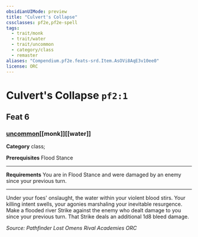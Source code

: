 ```yaml
---
obsidianUIMode: preview
title: "Culvert's Collapse"
cssclasses: pf2e,pf2e-spell
tags:
  - trait/monk
  - trait/water
  - trait/uncommon
  - category/class
  - remaster
aliases: "Compendium.pf2e.feats-srd.Item.AsOVi8AqE3v10ee0"
license: ORC
---
```

# Culvert's Collapse `pf2:1`
## Feat 6
### [uncommon](uncommon "Uncommon Rarity Trait")[[monk]][[water]]

**Category** class; 



**Prerequisites** Flood Stance
* * *
**Requirements** You are in Flood Stance and were damaged by an enemy since your previous turn.

* * *

Under your foes' onslaught, the water within your violent blood stirs. Your killing intent swells, your agonies marshaling your inevitable resurgence. Make a flooded river Strike against the enemy who dealt damage to you since your previous turn. That Strike deals an additional 1d8 bleed damage.

*Source: Pathfinder Lost Omens Rival Academies*
*ORC*
